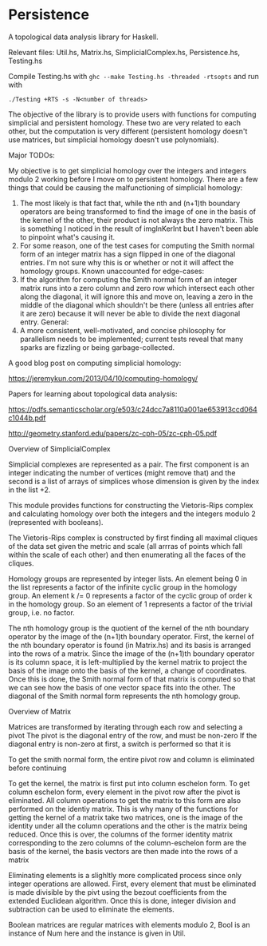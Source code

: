 # Persistence
A topological data analysis library for Haskell.

Relevant files: Util.hs, Matrix.hs, SimplicialComplex.hs, Persistence.hs, Testing.hs

Compile Testing.hs with `ghc --make Testing.hs -threaded -rtsopts` and run with 

    ./Testing +RTS -s -N<number of threads>

The objective of the library is to provide users with functions for computing simplicial and persistent homology. These two are very related to each other, but the computation is very different (persistent homology doesn't use matrices, but simplicial homology doesn't use polynomials).

Major TODOs:

My objective is to get simplicial homology over the integers and integers modulo 2 working before I move on to persistent homology.
There are a few things that could be causing the malfunctioning of simplicial homology:
1) The most likely is that fact that, while the nth and (n+1)th boundary operators are being transformed to find the image of one in the basis of the kernel of the other, their product is not always the zero matrix. This is something I noticed in the result of imgInKerInt but I haven't been able to pinpoint what's causing it.
2) For some reason, one of the test cases for computing the Smith normal form of an integer matrix has a sign flipped in one of the diagonal entries. I'm not sure why this is or whether or not it will affect the homology groups.
Known unaccounted for edge-cases:
1) If the algorithm for computing the Smith normal form of an integer matrix runs into a zero column and zero row which intersect each other along the diagonal, it will ignore this and move on, leaving a zero in the middle of the diagonal which shouldn't be there (unless all entries after it are zero) because it will never be able to divide the next diagonal entry.
General:
1) A more consistent, well-motivated, and concise philosophy for parallelism needs to be implemented; current tests reveal that many sparks are fizzling or being garbage-collected.

A good blog post on computing simplicial homology:

https://jeremykun.com/2013/04/10/computing-homology/

Papers for learning about topological data analysis:

https://pdfs.semanticscholar.org/e503/c24dcc7a8110a001ae653913ccd064c1044b.pdf

http://geometry.stanford.edu/papers/zc-cph-05/zc-cph-05.pdf

Overview of SimplicialComplex

Simplicial complexes are represented as a pair. The first component is an integer
indicating the number of vertices (might remove that) and the second is a list
of arrays of simplices whose dimension is given by the index in the list +2.

This module provides functions for constructing the Vietoris-Rips complex and calculating homology
over both the integers and the integers modulo 2 (represented with booleans).

The Vietoris-Rips complex is constructed by first finding all maximal cliques of the data set given
the metric and scale (all arrras of points which fall within the scale of each other) and then
enumerating all the faces of the cliques.

Homology groups are represented by integer lists. An element being 0 in the list represents a factor
of the infinite cyclic group in the homology group. An element k /= 0 represents a factor of the
cyclic group of order k in the homology group. So an element of 1 represents a factor of the trivial group, i.e. no factor.

The nth homology group is the quotient of the kernel of the nth boundary operator by the image of the (n+1)th boundary operator.
First, the kernel of the nth boundary operator is found (in Matrix.hs) and its basis is arranged into the rows of a matrix.
Since the image of the (n+1)th boundary operator is its column space, it is left-multiplied by the kernel matrix
to project the basis of the image onto the basis of the kernel, a change of coordinates. Once this is done,
the Smith normal form of that matrix is computed so that we can see how the basis of one vector space fits into the other.
The diagonal of the Smith normal form represents the nth homology group.

Overview of Matrix

Matrices are transformed by iterating through each row and selecting a pivot
The pivot is the diagonal entry of the row, and must be non-zero
If the diagonal entry is non-zero at first, a switch is performed so that it is

To get the smith normal form, the entire pivot row and column is eliminated before continuing

To get the kernel, the matrix is first put into column eschelon form. To get column eschelon form,
every element in the pivot row after the pivot is eliminated. All column operations to get the
matrix to this form are also performed on the identiy matrix. This is why many of the functions
for getting the kernel of a matrix take two matrices, one is the image of the identity under all
the column operations and the other is the matrix being reduced. Once this is over, the columns of
the former identity matrix corresponding to the zero columns of the column-eschelon form are the
basis of the kernel, the basis vectors are then made into the rows of a matrix

Eliminating elements is a slighltly more complicated process since only integer operations are allowed.
First, every element that must be eliminated is made divisible by the pivt using the bezout coefficients
from the extended Euclidean algorithm. Once this is done, integer division and subtraction can be used
to eliminate the elements.

Boolean matrices are regular matrices with elements modulo 2, Bool is an instance
of Num here and the instance is given in Util.
